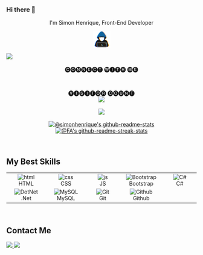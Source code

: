 ### Hi there 👋

<!--
**simonhenrique/simonhenrique** is a ✨ _special_ ✨ repository because its `README.md` (this file) appears on your GitHub profile.

Here are some ideas to get you started:

- 🔭 I’m currently working on ...
- 🌱 I’m currently learning ...
- 👯 I’m looking to collaborate on ...
- 🤔 I’m looking for help with ...
- 💬 Ask me about ...
- 📫 How to reach me: ...
- 😄 Pronouns: ...
- ⚡ Fun fact: ...
-->
<p align="center" width="148%">
    I'm Simon Henrique, 
    Front-End Developer
</p>

<p align="center">
    <picture><img src="https://github.com/0xAbdulKhalid/0xAbdulKhalid/raw/main/assets/mdImages/about_me.gif" width = 45px align="center"></picture><b></b>
</p>

<img src="https://user-images.githubusercontent.com/73097560/115834477-dbab4500-a447-11eb-908a-139a6edaec5c.gif">

<p align="center">
    🅒🅞🅝🅝🅔🅒🅣 🅦🅘🅣🅗 🅜🅔
</p>

<p align="center">
    <a href="mailto:simon_henrique16@outlook.com" target="_blank"><img alt="" src="https://img.shields.io/badge/Outlook-000?style=for-the-badge&logo=microsoftoutlook&logoColor=4e5d94" style="vertical-align:center" /></a>
    <a href="https://www.linkedin.com/in/simon-henrique/" target="_blank"><img alt="" src="https://img.shields.io/badge/LinkedIn-000?logo=linkedin&logoColor=0A66C2&style=for-the-badge" style="vertical-align:center" /></a>
</p>
 
<p align="center"> 
     🅥🅘🅢🅘🅣🅞🅡 🅒🅞🅤🅝🅣<br>
    <img src="https://profile-counter.glitch.me/simonhenrique/count.svg"/>
</p>
  
<p align="center">
    <img src="https://github-readme-stats.vercel.app/api/top-langs/?username=simonhenrique&theme=gotham&layout=compact"width="47%"/> 
</p>

<p align="center">
    <a href="https://github.com/simonhenrique?tab=repositories"><img src="https://github-readme-stats-one-bice.vercel.app/api?username=simonhenrique&theme=gotham&show_icons=true&count_private=true&hide_border=false&role=OWNER,ORGANIZATION_MEMBER,COLLABORATOR"  width="48%" alt="@simonhenrique's github-readme-stats"/></a>
    <a href="https://github.com/simonhenrique?tab=stars"><img src="https://github-readme-streak-stats.herokuapp.com?user=simonhenrique&theme=gotham&hide_border=false&date_format=M%20j%5B%2C%20Y%5D"  width="48%" alt="@FA's github-readme-streak-stats"/></a>
</p>

<br/>

## My Best Skills

<p align="center">
    <table align="center">
        <tr>
            <td align="center" width="150">
                <img src="https://skillicons.dev/icons?i=html" width="45" height="45" alt="html" />
                <br>HTML
            </td>
            <td align="center" width="150">
                <img src="https://skillicons.dev/icons?i=css" width="45" height="45" alt="css" />
                <br>CSS
            </td>
            <td align="center" width="150">
                <img src="https://skillicons.dev/icons?i=js" awidth="45" height="45" alt="js" />
                <br>JS
            </td>
            <td align="center" width="150">
                <img src="https://skillicons.dev/icons?i=bootstrap" width="45" height="45" alt="Bootstrap" />
                <br>Bootstrap
            </td>
            <td align="center" width="150">
                <img src="https://skillicons.dev/icons?i=cs" width="45" height="45" alt="C#" />
                <br>C#
            </td>
        </tr>
        <tr>
            <td align="center" width="150">
                <img src="https://skillicons.dev/icons?i=dotnet" width="45" height="45" alt="DotNet" />
                <br>.Net
            </td>
            <td align="center" width="150">
                <img src="https://skillicons.dev/icons?i=mysql" width="45" height="45" alt="MySQL" />
                <br>MySQL
            </td>
            <td align="center" width="150">
                <img src="https://skillicons.dev/icons?i=git" width="45" height="45" alt="Git" />
                <br>Git
            </td>
            <td align="center" width="150">
                <img src="https://skillicons.dev/icons?i=github" width="45" height="45" alt="Github" />
                <br>Github
            </td>
        </tr>
        <!---------------------------------------- Em aprendizado ----------------------------------------------
         <td align="center" width="150">
            <img src="https://skillicons.dev/icons?i=sqlite" width="45" height="45" alt="SQLite" />
            <br>SQLite
        </td>
         <td align="center" width="150">
            <img src="https://skillicons.dev/icons?i=azure" width="45" height="45" alt="azure" />
            <br>Azure
        </td>
        <td align="center" width="150">
            <img src="https://skillicons.dev/icons?i=wordpress" width="45" height="45" alt="WordPress" />
            <br>WordPress
        </td>
        <td align="center" width="100">
            <img src="https://skillicons.dev/icons?i=webpack" width="45" height="45" alt="Webpack" />
            <br>Webpack
        </td>
        <td align="center" width="100">
            <img src="https://skillicons.dev/icons?i=gulp" width="45" height="45" alt="Gulp" />
            <br>Gulp
        </td>
        <td align="center" width="100">
            <img src="https://skillicons.dev/icons?i=jquery" width="45" height="45" alt="Jquery" />
            <br>Jquery
        </td>
        <td align="center" width="100">
            <img src="https://skillicons.dev/icons?i=react" width="45" height="45" alt="React" />
            <br>React
        </td>
        <td align="center" width="100">
            <img src="https://skillicons.dev/icons?i=angular" width="45" height="45" alt="Angular" />
            <br>Angular
        </td>
        <td align="center" width="100">
            <img src="https://skillicons.dev/icons?i=nextjs" width="45" height="45" alt="Next.js" />
            <br>Next.js
        </td>
        <td align="center" width="100">
            <img src="https://skillicons.dev/icons?i=vue" width="45" height="45" alt="Vue" />
            <br>Vue
        </td>
        <td align="center" width="100">
            <img src="https://skillicons.dev/icons?i=nodejs" width="45" height="45" alt="Node.js" />
            <br>Node.js
        </td>
        --------------------------------------------------------------------------------------------------->
    </table>
</p>

<br/>

## Contact Me

<div> 
    <a href = "mailto:simon_henrique16@outlook.com">
      <img src="https://img.shields.io/badge/Outlook-gray?style=for-the-badge&logo=microsoftoutlook&logoColor=white" target="_blank">
    </a>
    <a href="https://www.linkedin.com/in/simon-henrique/" target="_blank">
      <img src="https://img.shields.io/badge/-LinkedIn-%230077B5?style=for-the-badge&logo=linkedin&logoColor=white" target="_blank">
    </a> 
</div>

<br/>
